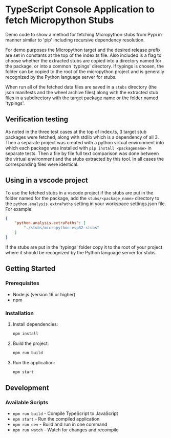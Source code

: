# TypeScript Console Application to fetch Micropython Stubs

Demo code to show a method for fetching Micropython stubs from Pypi in manner similar to 'pip' including recursive dependency resolution.

For demo purposes the Micropython target and the desired release prefix are set in constants at the top of the index.ts file.  Also included is a flag to choose whether the extracted stubs are copied into a directory named for the package, or into a common 'typings' directory.  If typings is chosen, the folder can be copied to the root of the micropython project and is generally recognized by the Python language server for stubs.

When run all of the fetched data files are saved in a `stubs` directory (the json manifests and the wheel archive files) along with the extracted stub files in a subdirectory with the target package name or the folder named 'typings'.

## Verification testing
As noted in the three test cases at the top of index.ts, 3 target stub packages were fetched, along with stdlib which is a dependency of all 3.  Then a separate project was created with a python virtual environment into which each package was installed with `pip install <packagename>` in separate tests.  Then a file by file full text comparison was done between the virtual environment and the stubs extracted by this tool.  In all cases the corresponding files were identical.  

## Using in a vscode project
To use the fetched stubs in a vscode project if the stubs are put in the folder named for the package, add the `stubs/<package_name>` directory to the `python.analysis.extraPaths` setting in your workspace settings.json file.  For example:
```json
{
    "python.analysis.extraPaths": [
        "./stubs/micropython-esp32-stubs"
    ]
}
```

If the stubs are put in the 'typings' folder copy it to the root of your project where it should be recognized by the Python language server for stubs.

## Getting Started
### Prerequisites

- Node.js (version 16 or higher)
- npm

### Installation

1. Install dependencies:
   ```bash
   npm install
   ```

2. Build the project:
   ```bash
   npm run build
   ```

3. Run the application:
   ```bash
   npm start
   ```

## Development

### Available Scripts

- `npm run build` - Compile TypeScript to JavaScript
- `npm start` - Run the compiled application
- `npm run dev` - Build and run in one command
- `npm run watch` - Watch for changes and recompile

